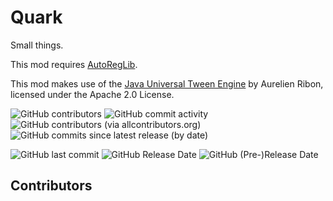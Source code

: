 # Quark
Small things.

This mod requires [AutoRegLib](https://github.com/Vazkii/AutoRegLib).

This mod makes use of the [Java Universal Tween Engine](https://github.com/AurelienRibon/universal-tween-engine) by Aurelien Ribon, licensed under the Apache 2.0 License.  

![GitHub contributors](https://img.shields.io/github/contributors/user111192/Quark) ![GitHub commit activity](https://img.shields.io/github/commit-activity/m/user111192/Quark) ![GitHub contributors (via allcontributors.org)](https://img.shields.io/github/all-contributors/user111192/Quark) ![GitHub commits since latest release (by date)](https://img.shields.io/github/commits-since/user111192/Quark/latest)

![GitHub last commit](https://img.shields.io/github/last-commit/user111192/Quark) ![GitHub Release Date](https://img.shields.io/github/release-date/user111192/Quark) ![GitHub (Pre-)Release Date](https://img.shields.io/github/release-date-pre/user111192/Quark)

## Contributors



<!-- ALL-CONTRIBUTORS-LIST:START - Do not remove or modify this section -->
<!-- prettier-ignore-start -->
<!-- markdownlint-disable -->

<!-- markdownlint-restore -->
<!-- prettier-ignore-end -->

<!-- ALL-CONTRIBUTORS-LIST:END -->
